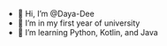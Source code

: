 - 👋 Hi, I’m @Daya-Dee
- 🌱 I’m in my first year of university
- 💞️ I’m learning Python, Kotlin, and Java

<!---
Daya-Dee/Daya-Dee is a ✨ special ✨ repository because its `README.md` (this file) appears on your GitHub profile.
You can click the Preview link to take a look at your changes.
--->
